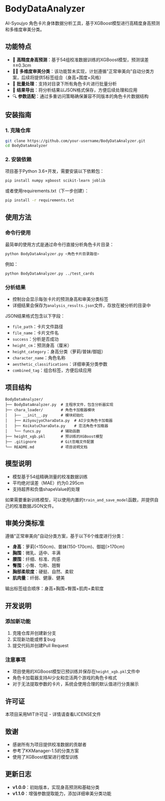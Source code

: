 # BodyDataAnalyzer

AI-Syoujyo 角色卡片身体数据分析工具，基于XGBoost模型进行高精度身高预测和多维度审美分类。

## 功能特点

- 📏 **高精度身高预测**：基于54组校准数据训练的XGBoost模型，预测误差≤±0.3cm
- 👩‍🏫 **多维度审美分类**：该功能暂未实现，计划遵循"正常审美向"自动分类方案，后续将提供5标签组合（身高+围度+风格）
- 🚀 **批量处理**：支持对目录下所有角色卡片进行批量分析
- 💾 **结果导出**：将分析结果以JSON格式保存，方便后续处理和应用
- 🔍 **参数适配**：通过多重访问策略确保兼容不同版本的角色卡片数据结构

## 安装指南

### 1. 克隆仓库

```bash
git clone https://github.com/your-username/BodyDataAnalyzer.git
cd BodyDataAnalyzer
```

### 2. 安装依赖

项目基于Python 3.6+开发，需要安装以下依赖包：

```bash
pip install numpy xgboost scikit-learn joblib
```

或者使用requirements.txt（下一步创建）：

```bash
pip install -r requirements.txt
```

## 使用方法

### 命令行使用

最简单的使用方式是通过命令行直接分析角色卡片目录：

```bash
python BodyDataAnalyzer.py <角色卡片目录路径>
```

例如：

```bash
python BodyDataAnalyzer.py ../test_cards
```

### 分析结果

- 控制台会显示每张卡片的预测身高和审美分类标签
- 详细结果会保存为`analysis_results.json`文件，存放在被分析的目录中

JSON结果格式包含以下字段：
- `file_path`：卡片文件路径
- `file_name`：卡片文件名
- `success`：分析是否成功
- `height_cm`：预测身高（厘米）
- `height_category`：身高分类（萝莉/普妹/御姐）
- `character_name`：角色名称
- `aesthetic_classifications`：详细审美分类参数
- `combined_tag`：组合标签，方便后续应用

## 项目结构

```
BodyDataAnalyzer/
├── BodyDataAnalyzer.py  # 主程序文件，包含分析器实现
├── chara_loader/        # 角色卡加载器模块
│   ├── __init__.py      # 模块初始化
│   ├── AiSyoujyoCharaData.py  # AI少女角色卡加载器
│   ├── KoikatuCharaData.py    # 恋活角色卡加载器
│   └── funcs.py         # 辅助函数
├── height_xgb.pkl       # 预训练的XGBoost模型
├── .gitignore           # Git忽略文件配置
└── README.md            # 项目说明文档
```

## 模型说明

- 模型基于54组精确测量的校准数据训练
- 平均绝对误差（MAE）约为0.295cm
- 支持超界和负值shapeValue的处理

如果需要重新训练模型，可以使用内置的`train_and_save_model`函数，并提供自己的校准数据JSON文件。

## 审美分类标准

遵循"正常审美向"自动分类方案，基于以下6个维度进行分类：

- **身高**：萝莉(<150cm)、普妹(150-170cm)、御姐(>170cm)
- **胸围**：微乳、适中、丰满
- **腰围**：纤细、标准、肉感
- **臀围**：小臀、匀称、翘臀
- **胸部柔软度**：硬挺、自然、柔软
- **肌肉量**：纤弱、健康、健美

输出标签组合顺序：身高+胸围+臀围+肌肉+柔软度

## 开发说明

### 添加新功能

1. 克隆仓库并创建新分支
2. 实现新功能或修复bug
3. 提交代码并创建Pull Request

### 注意事项

- 项目使用的XGBoost模型已预训练并保存在`height_xgb.pkl`文件中
- 角色卡加载器支持AI少女和恋活两个游戏的角色卡格式
- 对于无法提取参数的卡片，系统会使用合理的默认值进行分类展示

## 许可证

本项目采用MIT许可证 - 详情请查看LICENSE文件

## 致谢

- 感谢所有为项目提供校准数据的贡献者
- 参考了KKManager-1.5的分类方案
- 使用了XGBoost框架进行模型训练

## 更新日志

- **v1.0.0**：初始版本，实现身高预测和基础分类
- **v1.1.0**：增强参数提取能力，添加详细审美分类功能